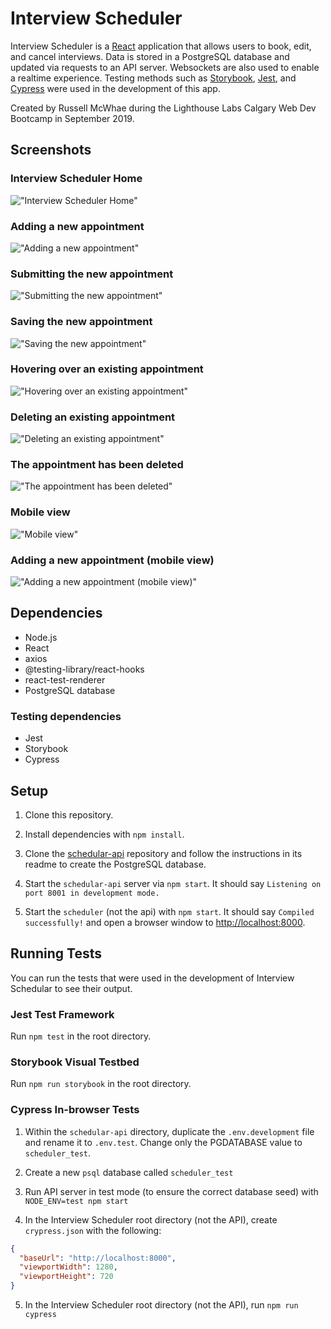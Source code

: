 # Interview Scheduler

Interview Scheduler is a [React](https://reactjs.org/) application that allows users to book, edit, and cancel interviews. Data is stored in a PostgreSQL database and updated via requests to an API server. Websockets are also used to enable a realtime experience. Testing methods such as [Storybook](https://storybook.js.org/), [Jest](https://jestjs.io/), and [Cypress](https://www.cypress.io) were used in the development of this app.

Created by Russell McWhae during the Lighthouse Labs Calgary Web Dev Bootcamp in September 2019.

## Screenshots

### Interview Scheduler Home
!["Interview Scheduler Home"](./docs/desktop-home.png)

### Adding a new appointment
!["Adding a new appointment"](./docs/desktop-appointment-form-empty.png)

### Submitting the new appointment
!["Submitting the new appointment"](./docs/desktop-appointment-form-full.png)

### Saving the new appointment
!["Saving the new appointment"](./docs/desktop-appointment-saving.png)

### Hovering over an existing appointment
!["Hovering over an existing appointment"](./docs/desktop-appointment-hover.png)

### Deleting an existing appointment
!["Deleting an existing appointment"](./docs/desktop-appointment-delete.png)

### The appointment has been deleted
!["The appointment has been deleted"](./docs/desktop-appointment-deleted.png)

### Mobile view
!["Mobile view"](./docs/mobile-home.png)

### Adding a new appointment (mobile view)
!["Adding a new appointment (mobile view)"](./docs/mobile-form.png)

## Dependencies

* Node.js
* React
* axios
* @testing-library/react-hooks
* react-test-renderer
* PostgreSQL database

### Testing dependencies

* Jest
* Storybook
* Cypress

## Setup

1. Clone this repository.

2. Install dependencies with `npm install`.

3. Clone the [schedular-api](https://github.com/lighthouse-labs/scheduler-api) repository and follow the instructions in its readme to create the PostgreSQL database.

4. Start the `schedular-api` server via `npm start`. It should say `Listening on port 8001 in development mode.`

5. Start the `scheduler` (not the api) with `npm start`. It should say `Compiled successfully!` and open a browser window to [http://localhost:8000]().

## Running Tests

You can run the tests that were used in the development of Interview Schedular to see their output.

### Jest Test Framework

Run `npm test` in the root directory.

### Storybook Visual Testbed

Run `npm run storybook` in the root directory.

### Cypress In-browser Tests

1. Within the `schedular-api` directory, duplicate the `.env.development` file and rename it to `.env.test`. Change only the PGDATABASE value to `scheduler_test`.

2. Create a new `psql` database called `scheduler_test`

3. Run API server in test mode (to ensure the correct database seed) with `NODE_ENV=test npm start`

4. In the Interview Scheduler root directory (not the API), create `crypress.json` with the following:

```json
{
  "baseUrl": "http://localhost:8000",
  "viewportWidth": 1280,
  "viewportHeight": 720
}
```

5. In the Interview Scheduler root directory (not the API), run `npm run cypress`